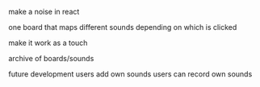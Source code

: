 make a noise in react

one board that maps different sounds depending on which is clicked

make it work as a touch

archive of boards/sounds

future development
users add own sounds
users can record own sounds
